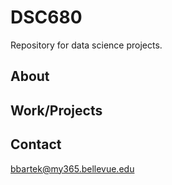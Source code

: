 # DSC680
Repository for data science projects.

## About

## Work/Projects

## Contact
bbartek@my365.bellevue.edu
